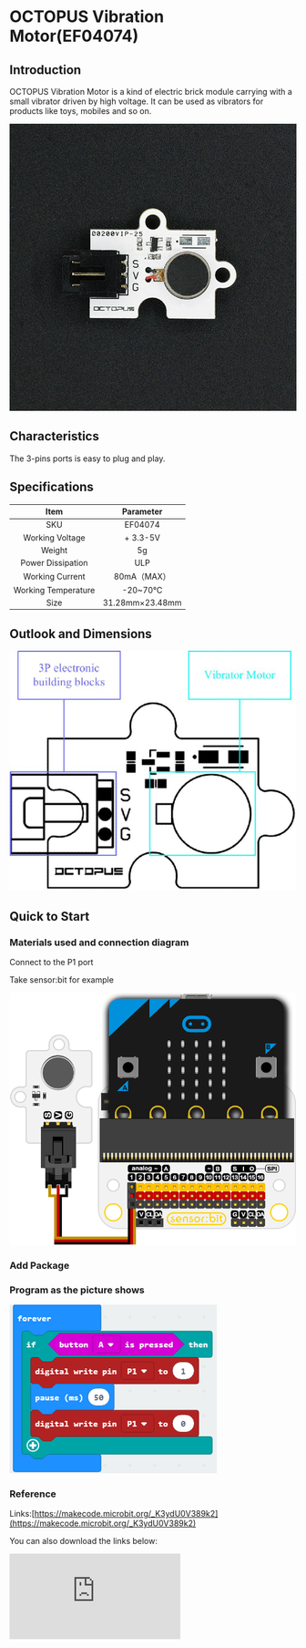 # OCTOPUS Vibration Motor(EF04074)

## Introduction

OCTOPUS Vibration Motor is a kind of electric brick module carrying with a small vibrator driven by high voltage. It can be used as vibrators for products like toys, mobiles and so on.

 ![](./images/d9jdEqa.jpg)






## Characteristics


  The 3-pins ports is easy to plug and play.

## Specifications


Item | Parameter
:-: | :-:
SKU|EF04074
Working Voltage|+ 3.3-5V
Weight|5g
Power Dissipation|ULP
Working Current|80mA（MAX）
Working Temperature|-20~70℃
Size|31.28mm×23.48mm

## Outlook and Dimensions


![](./images/72WTbmL.png)



## Quick to Start

### Materials used and connection diagram

 Connect to the P1 port

  Take sensor:bit for example

![](./images/opsGYQb.png)

### Add Package

### Program as the picture shows

![](./images/Ga95B0U.png)

### Reference

Links:[https://makecode.microbit.org/_K3ydU0V389k2](https://makecode.microbit.org/_K3ydU0V389k2)

You can also download the links below:


<div
    style={{
        position: 'relative',
        paddingBottom: '60%',
        overflow: 'hidden',
    }}
>
    <iframe
        src="https://makecode.microbit.org/_DdAU5d4kMJDh"
        frameborder="0"
        sandbox="allow-popups allow-forms allow-scripts allow-same-origin"
        style={{
            position: 'absolute',
            width: '100%',
            height: '100%',
        }}
    />
</div>


### Result
 The module starts vibrating after pressing button A.

## Relevant Cases


## Technique Files
